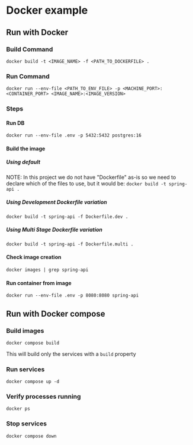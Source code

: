 # Docker example

## Run with Docker

### Build Command

`docker build -t <IMAGE_NAME> -f <PATH_TO_DOCKERFILE> .`

### Run Command

`docker run --env-file <PATH_TO_ENV_FILE> -p <MACHINE_PORT>:<CONTAINER_PORT> <IMAGE_NAME>:<IMAGE_VERSION>`

### Steps

#### Run DB

`docker run --env-file .env -p 5432:5432 postgres:16`

#### Build the image

##### Using default

NOTE: In this project we do not have "Dockerfile" as-is so we need to declare which of the files to use, but it would
be:
`docker build -t spring-api .`

##### Using Development Dockerfile variation

`docker build -t spring-api -f Dockerfile.dev .`

##### Using Multi Stage Dockerfile variation

`docker build -t spring-api -f Dockerfile.multi .`

#### Check image creation

`docker images | grep spring-api`

#### Run container from image

`docker run --env-file .env -p 8080:8080 spring-api`

## Run with Docker compose

### Build images

`docker compose build`

This will build only the services with a `build` property

### Run services

`docker compose up -d`

### Verify processes running

`docker ps`

### Stop services

`docker compose down`

